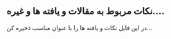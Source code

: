 

## نکات مربوط به مقالات و یافته ها و غیره....

در این فایل نکات و یافته ها را با عنوان مناسب ذخیره کن... 
